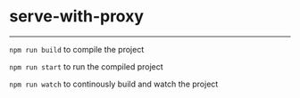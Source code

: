 # serve-with-proxy


--------------------------------------------

`npm run build` to compile the project

`npm run start` to run the compiled project

`npm run watch` to continously build and watch the project 

